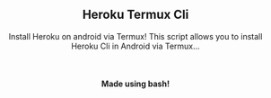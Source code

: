 <div class="content" align="center">
  <h2>Heroku Termux Cli</h2>
  <p>Install Heroku on android via Termux! This script allows you to install Heroku Cli in Android via Termux...</p>
  <br>
  <h4>Made using bash!</h4>
</div>
